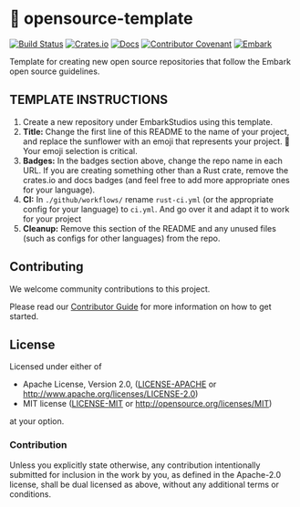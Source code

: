 <!--- FIXME: Pick an emoji! --->
# 🌻 opensource-template

<!--- FIXME: Update crate and repo names here! --->
[![Build Status](https://github.com/EmbarkStudios/template/workflows/CI/badge.svg)](https://github.com/EmbarkStudios/template/actions?workflow=CI)
[![Crates.io](https://img.shields.io/crates/v/tame-oauth.svg)](https://crates.io/crates/tame-oauth)
[![Docs](https://docs.rs/tame-oauth/badge.svg)](https://docs.rs/tame-oauth)
[![Contributor Covenant](https://img.shields.io/badge/contributor%20covenant-v1.4%20adopted-ff69b4.svg)](CODE_OF_CONDUCT.md)
[![Embark](https://img.shields.io/badge/embark-open%20source-blueviolet.svg)](https://embark.dev)

Template for creating new open source repositories that follow the Embark open source guidelines.

## TEMPLATE INSTRUCTIONS

1. Create a new repository under EmbarkStudios using this template.
1. __Title:__ Change the first line of this README to the name of your project, and replace the sunflower with an emoji that represents your project. 🚨 Your emoji selection is critical.
1. __Badges:__ In the badges section above, change the repo name in each URL. If you are creating something other than a Rust crate, remove the crates.io and docs badges (and feel free to add more appropriate ones for your language).
1. __CI:__ In `./github/workflows/` rename `rust-ci.yml` (or the appropriate config for your language) to `ci.yml`. And go over it and adapt it to work for your project
1. __Cleanup:__ Remove this section of the README and any unused files (such as configs for other languages) from the repo.

## Contributing

We welcome community contributions to this project.

Please read our [Contributor Guide](CONTRIBUTING.md) for more information on how to get started.

## License

Licensed under either of

* Apache License, Version 2.0, ([LICENSE-APACHE](LICENSE-APACHE) or http://www.apache.org/licenses/LICENSE-2.0)
* MIT license ([LICENSE-MIT](LICENSE-MIT) or http://opensource.org/licenses/MIT)

at your option.

### Contribution

Unless you explicitly state otherwise, any contribution intentionally submitted for inclusion in the work by you, as defined in the Apache-2.0 license, shall be dual licensed as above, without any additional terms or conditions.
